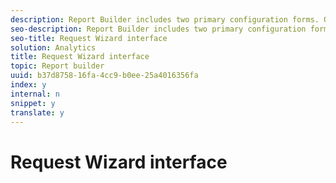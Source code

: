 ```yaml
---
description: Report Builder includes two primary configuration forms. On the first form, you select the report suite, report type, and configure dates. On the second form, you select whether to create a pivot-style layout or to use the custom layout.
seo-description: Report Builder includes two primary configuration forms. On the first form, you select the report suite, report type, and configure dates. On the second form, you select whether to create a pivot-style layout or to use the custom layout.
seo-title: Request Wizard interface
solution: Analytics
title: Request Wizard interface
topic: Report builder
uuid: b37d8758-16fa-4cc9-b0ee-25a4016356fa
index: y
internal: n
snippet: y
translate: y
---
```


# Request Wizard interface

